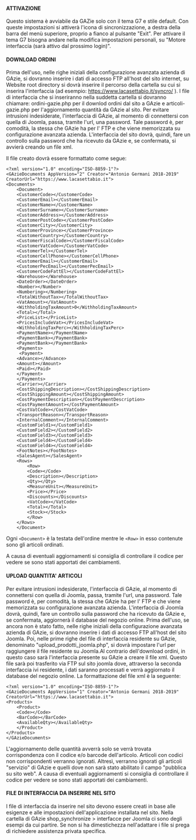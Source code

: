 #### ATTIVAZIONE
Questo sistema è avviabile da GAZie solo con il tema G7 e stile default. Con queste impostazioni si attiverà l'icona di sincronizzazione, a destra della
 barra del menù superiore, proprio a fianco al pulsante "Exit".
Per attivare il tema G7 bisogna andare nella modifica impostazioni personali, su "Motore interfaccia (sarà attivo dal prossimo login)".
####   DOWNLOAD ORDINI
Prima dell'uso, nelle righe iniziali della configurazione avanzata azienda di GAzie, si dovranno inserire i dati di accesso FTP all'host del sito internet, su Website root directory si dovrà inserire il percorso della cartella su cui si inserira l'interfaccia (ad esempio: https://www.lacasettabio.it/syncro/ ).
 I file di interfaccia che si inseriranno nella suddetta cartella si dovranno chiamare: ordini-gazie.php per il downlod ordini dal sito a GAzie e
articoli-gazie.php per l'aggiornamento quantità da GAzie al sito.
  Per evitare intrusioni indesiderate, l'interfaccia di GAzie, al momento di connettersi con quella di Joomla, passa, tramite l'url, una password. Tale
password è, per comodità, la stessa che GAzie ha per l' FTP e che viene memorizzata su configurazione avanzata azienda. L'interfaccia del sito dovrà, quindi,
fare un controllo sulla password che ha ricevuto da GAzie e, se confermata, si avvierà creando un file xml.

  Il file creato dovrà essere formattato come segue:

    <?xml version="1.0" encoding="ISO-8859-1"?>
    <GAzieDocuments AppVersion="2" Creator="Antonio Germani 2018-2019" CreatorUrl="https://www.lacasettabio.it">   
    <Documents>    
        <Document>
        <CustomerCode></CustomerCode>
        <CustomerEmail></CustomerEmail>
        <CustomerName></CustomerName>
        <CustomerSurname></CustomerSurname>
        <CustomerAddress></CustomerAddress>
        <CustomerPostCode></CustomerPostCode>
        <CustomerCity></CustomerCity>
        <CustomerProvince></CustomerProvince>
        <CustomerCountry></CustomerCountry>
        <CustomerFiscalCode></CustomerFiscalCode>
        <CustomerVatCode></CustomerVatCode>
        <CustomerTel></CustomerTel>
        <CustomerCellPhone></CustomerCellPhone>
        <CustomerEmail></CustomerEmail>
        <CustomerPecEmail></CustomerPecEmail>
        <CustomerCodeFattEl></CustomerCodeFattEl>
        <Warehouse></Warehouse>
        <DateOrder></DateOrder>
        <Number></Number>
        <Numbering></Numbering>
        <TotalWithoutTax></TotalWithoutTax>
        <VatAmount></VatAmount>
        <WithholdingTaxAmount>0</WithholdingTaxAmount>
        <Total></Total>
        <PriceList></PriceList>
        <PricesIncludeVat></PricesIncludeVat>
        <WithholdingTaxPerc></WithholdingTaxPerc>
        <PaymentName></PaymentName>
        <PaymentBank></PaymentBank>
        <PaymentBank></PaymentBank>
        <Payments>
         <Payment>
        <Advance></Advance>
        <Amount></Amount>
        <Paid></Paid>
        </Payment>
        </Payments>
        <Carrier></Carrier>
        <CostShippingDescription></CostShippingDescription>
        <CostShippingAmount></CostShippingAmount>
        <CostPaymentDescription></CostPaymentDescription>
        <CostPaymentAmount></CostPaymentAmount>
        <CostVatCode></CostVatCode>
        <TransportReason></TransportReason>
        <InternalComment></InternalComment>
        <CustomField1></CustomField1>
        <CustomField2></CustomField2>
        <CustomField3></CustomField3>
        <CustomField4></CustomField4>
        <CustomField4></CustomField4>
        <FootNotes></FootNotes>
        <SalesAgent></SalesAgent>
        <Rows>
            <Row>
            <Code></Code>
            <Description></Description>
            <Qty></Qty>
            <MeasureUnit></MeasureUnit>
            <Price></Price>
            <Discounts></Discounts>
            <VatCode></VatCode>
            <Total></Total>
            <Stock></Stock>
            </Row>
        </Rows>
        </Document>

Ogni `<Document>`  è la testata dell'ordine mentre le `<Row>` in esso contenute sono gli articoli ordinati.

A causa di eventuali aggiornamenti si consiglia di controllare il codice per vedere se sono stati apportati dei cambiamenti.

#### UPLOAD QUANTITA' ARTICOLI
  Per evitare intrusioni indesiderate, l'interfaccia di GAzie, al momento di connettersi con quella di Joomla, passa, tramite l'url,
una password. Tale password è, per comodità, la stessa che GAzie ha per l' FTP e che viene memorizzata su configurazione avanzata azienda.
  L'interfaccia di Joomla dovrà, quindi, fare un controllo sulla password che ha ricevuto da GAzie e, se confermata, aggiornerà il database del negozio online.
Prima dell'uso, se ancora non è stato fatto, nelle righe iniziali della configurazione avanzata azienda di GAzie, si dovranno inserire i dati di accesso FTP all'host del sito Joomla.
Poi, nelle prime righe del file di interfaccia residente su GAzie, denominato "upload_prodotti_joomla.php", si dovrà impostare l'url per raggiungere il file residente su Joomla.Al contrario dell'download ordini, in questo caso sarà l'interfaccia presente su GAzie a creare il file xml. Questo file sarà poi trasferito via FTP sul sito joomla dove, attraverso
la seconda interfaccia ivi residente, i dati saranno processati e verrà aggiornato il database del negozio online.
La formattazione del file xml è la seguente:

    <?xml version="1.0" encoding="ISO-8859-1"?>
    <GAzieDocuments AppVersion="1" Creator="Antonio Germani 2018-2019" CreatorUrl="https://www.lacasettabio.it">
    <Products>
        <Product>
        <Code></Code>
        <BarCode></BarCode>
        <AvailableQty></AvailableQty>
        </Product>
    </Products>
    </GAzieDocuments>

L'aggiornamento delle quantità avverrà solo se verrà trovata corrispondenza con il codice e/o barcode dell'articolo. Articoli con codici non corrispondenti verranno ignorati.
Altresì, verranno ignorati gli articoli "servizio" di GAzie e quelli dove non sarà stato abilitato il campo "pubblica su sito web".
 A causa di eventuali aggiornamenti si consiglia di controllare il codice per vedere se sono stati apportati dei cambiamenti.

####  FILE DI INTERFACCIA DA INSERIRE NEL SITO 
  I file di interfaccia da inserire nel sito devono essere creati in base alle esigenze e alle impostazioni dell'applicazione installata nel sito.
 Nella cartella di GAzie shop_synchronize > interfacce per Joomla ci sono degli esempi da cui partire.
 Se non si ha dimestichezza nell'adattare i file si prega di richiedere assistenza privata specifica.